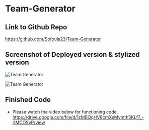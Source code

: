 # Team-Generator

## Link to Github Repo

https://github.com/Sofoula23/Team-Generator

## Screenshot of Deployed version & stylized version

![Team Generator](./assets/1611285493309.png)

![Team Generator](./assets/styled.png) 

## Finished Code

* Please watch the video below for functioning code.
https://drive.google.com/file/d/1zMBQqHV8cmXsMvmth5KLf7_-rIMCOSvP/view
